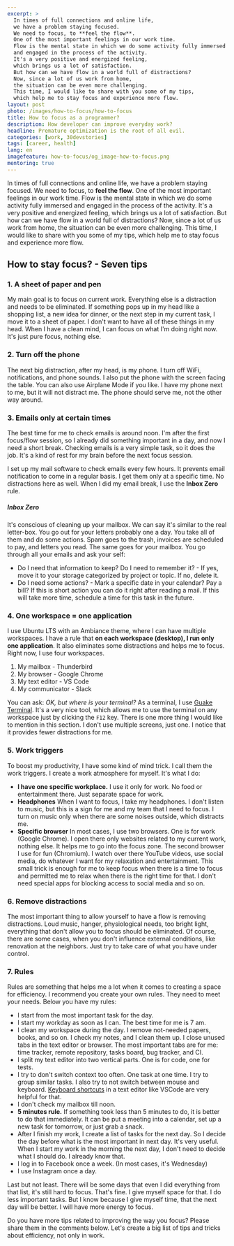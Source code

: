 ```yaml
---
excerpt: >
  In times of full connections and online life,
  we have a problem staying focused.
  We need to focus, to **feel the flow**.
  One of the most important feelings in our work time.
  Flow is the mental state in which we do some activity fully immersed
  and engaged in the process of the activity.
  It's a very positive and energized feeling,
  which brings us a lot of satisfaction.
  But how can we have flow in a world full of distractions?
  Now, since a lot of us work from home,
  the situation can be even more challenging.
  This time, I would like to share with you some of my tips,
  which help me to stay focus and experience more flow.
layout: post
photo: /images/how-to-focus/how-to-focus
title: How to focus as a programmer?
description: How developer can improve everyday work?
headline: Premature optimization is the root of all evil.
categories: [work, 30devstories]
tags: [career, health]
lang: en
imagefeature: how-to-focus/og_image-how-to-focus.png
mentoring: true
---
```


In times of full connections and online life, we have a problem staying focused. We need to focus, to **feel the flow**. One of the most important feelings in our work time. Flow is the mental state in which we do some activity fully immersed and engaged in the process of the activity. It's a very positive and energized feeling, which brings us a lot of satisfaction. But how can we have flow in a world full of distractions? Now, since a lot of us work from home, the situation can be even more challenging. This time, I would like to share with you some of my tips, which help me to stay focus and experience more flow.

## How to stay focus? - Seven tips

### 1. A sheet of paper and pen

My main goal is to focus on current work. Everything else is a distraction and needs to be eliminated. If something pops up in my head like a shopping list, a new idea for dinner, or the next step in my current task, I move it to a sheet of paper. I don't want to have all of these things in my head. When I have a clean mind, I can focus on what I'm doing right now. It's just pure focus, nothing else.

### 2. Turn off the phone

The next big distraction, after my head, is my phone. I turn off WiFi, notifications, and phone sounds. I also put the phone with the screen facing the table. You can also use Airplane Mode if you like. I have my phone next to me, but it will not distract me. The phone should serve me, not the other way around.

### 3. Emails only at certain times

The best time for me to check emails is around noon. I'm after the first focus/flow session, so I already did something important in a day, and now I need a short break. Checking emails is a very simple task, so it does the job. It's a kind of rest for my brain before the next focus session.

I set up my mail software to check emails every few hours. It prevents email notification to come in a regular basis. I get them only at a specific time. No distractions here as well. When I did my email break, I use the **Inbox Zero** rule.

##### Inbox Zero

It's conscious of cleaning up your mailbox. We can say it's similar to the real letter-box. You go out for your letters probably one a day. You take all of them and do some actions. Spam goes to the trash, invoices are scheduled to pay, and letters you read. The same goes for your mailbox. You go through all your emails and ask your self:
- Do I need that information to keep? Do I need to remember it? - If yes, move it to your storage categorized by project or topic. If no, delete it.
- Do I need some actions? - Mark a specific date in your calendar? Pay a bill? If this is short action you can do it right after reading a mail. If this will take more time, schedule a time for this task in the future.

### 4. One workspace = one application

I use Ubuntu LTS with an Ambiance theme, where I can have multiple workspaces. I have a rule that **on each workspace (desktop), I run only one application**. It also eliminates some distractions and helps me to focus. Right now, I use four workspaces.

1. My mailbox - Thunderbird
2. My browser - Google Chrome
3. My text editor - VS Code
4. My communicator - Slack

You can ask: _OK, but where is your terminal?_ As a terminal, I use [Guake Terminal]({{site.baseurl}}/guake-terminal "Introduction to Guake Terminal"). It's a very nice tool, which allows me to use the terminal on any workspace just by clicking the `F12` key. There is one more thing I would like to mention in this section. I don't use multiple screens, just one. I notice that it provides fewer distractions for me.

### 5. Work triggers

To boost my productivity, I have some kind of mind trick. I call them the work triggers. I create a work atmosphere for myself. It's what I do:
- **I have one specific workplace.** I use it only for work. No food or entertainment there. Just separate space for work.
- **Headphones** When I want to focus, I take my headphones. I don't listen to music, but this is a sign for me and my team that I need to focus. I turn on music only when there are some noises outside, which distracts me.
- **Specific browser** In most cases, I use two browsers. One is for work (Google Chrome). I open there only websites related to my current work, nothing else. It helps me to go into the focus zone. The second browser I use for fun (Chromium). I watch over there YouTube videos, use social media, do whatever I want for my relaxation and entertainment. This small trick is enough for me to keep focus when there is a time to focus and permitted me to relax when there is the right time for that. I don't need special apps for blocking access to social media and so on.

### 6. Remove distractions

The most important thing to allow yourself to have a flow is removing distractions. Loud music, hanger, physiological needs, too bright light, everything that don't allow you to focus should be eliminated. Of course, there are some cases, when you don't influence external conditions, like renovation at the neighbors. Just try to take care of what you have under control.

### 7. Rules

Rules are something that helps me a lot when it comes to creating a space for efficiency. I recommend you create your own rules. They need to meet your needs. Below you have my rules:

- I start from the most important task for the day.
- I start my workday as soon as I can. The best time for me is 7 am.
- I clean my workspace during the day. I remove not-needed papers, books, and so on. I check my notes, and I clean them up. I close unused tabs in the text editor or browser. The most important tabs are for me: time tracker, remote repository, tasks board, bug tracker, and CI.
- I split my text editor into two vertical parts. One is for code, one for tests.
- I try to don't switch context too often. One task at one time. I try to group similar tasks. I also try to not switch between mouse and keyboard. [Keyboard shortcuts]({{site.baseurl}}/visual-studio-code "Shortcuts in VSCode") in a text editor like VSCode are very helpful for that.
- I don't check my mailbox till noon.
- **5 minutes rule.** If something took less than 5 minutes to do, it is better to do that immediately. It can be put a meeting into a calendar, set up a new task for tomorrow, or just grab a snack.
- After I finish my work, I create a list of tasks for the next day. So I decide the day before what is the most important in next day. It's very useful. When I start my work in the morning the next day, I don't need to decide what I should do. I already know that.
- I log in to Facebook once a week. (In most cases, it's Wednesday)
- I use Instagram once a day.

Last but not least. There will be some days that even I did everything from that list, it's still hard to focus. That's fine. I give myself space for that. I do less important tasks. But I know because I give myself time, that the next day will be better. I will have more energy to focus.

Do you have more tips related to improving the way you focus? Please share them in the comments below. Let's create a big list of tips and tricks about efficiency, not only in work.
